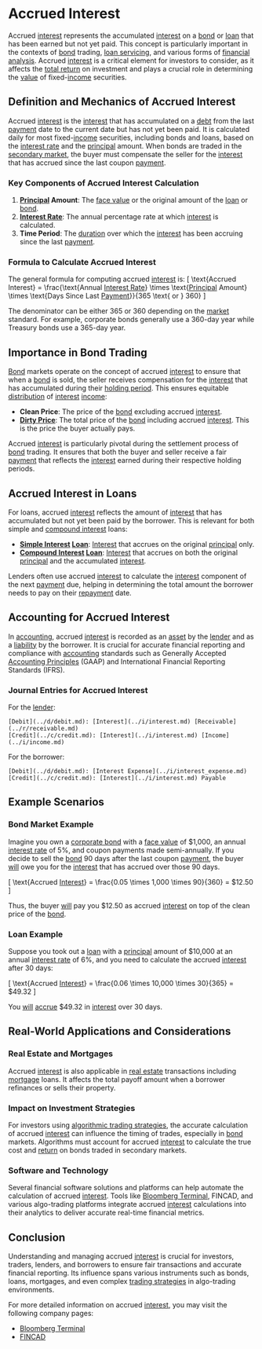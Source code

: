 # Accrued Interest

Accrued [interest](../i/interest.md) represents the accumulated [interest](../i/interest.md) on a [bond](../b/bond.md) or [loan](../l/loan.md) that has been earned but not yet paid. This concept is particularly important in the contexts of [bond](../b/bond.md) trading, [loan servicing](../l/loan_servicing.md), and various forms of [financial analysis](../f/financial_analysis.md). Accrued [interest](../i/interest.md) is a critical element for investors to consider, as it affects the [total return](../t/total_return.md) on investment and plays a crucial role in determining the [value](../v/value.md) of fixed-[income](../i/income.md) securities.

## Definition and Mechanics of Accrued Interest

Accrued [interest](../i/interest.md) is the [interest](../i/interest.md) that has accumulated on a [debt](../d/debt.md) from the last [payment](../p/payment.md) date to the current date but has not yet been paid. It is calculated daily for most fixed-[income](../i/income.md) securities, including bonds and loans, based on the [interest rate](../i/interest_rate.md) and the [principal](../p/principal.md) amount. When bonds are traded in the [secondary market](../s/secondary_market.md), the buyer must compensate the seller for the [interest](../i/interest.md) that has accrued since the last coupon [payment](../p/payment.md).

### Key Components of Accrued Interest Calculation

1. **[Principal](../p/principal.md) Amount**: The [face value](../f/face_value.md) or the original amount of the [loan](../l/loan.md) or [bond](../b/bond.md).
2. **[Interest Rate](../i/interest_rate.md)**: The annual percentage rate at which [interest](../i/interest.md) is calculated.
3. **Time Period**: The [duration](../d/duration.md) over which the [interest](../i/interest.md) has been accruing since the last [payment](../p/payment.md).

### Formula to Calculate Accrued Interest

The general formula for computing accrued [interest](../i/interest.md) is:
\[ \text{Accrued Interest} = \frac{\text{Annual [Interest Rate](../i/interest_rate.md)} \times \text{[Principal](../p/principal.md) Amount} \times \text{Days Since Last [Payment](../p/payment.md)}}{365 \text{ or } 360} \]

The denominator can be either 365 or 360 depending on the [market](../m/market.md) standard. For example, corporate bonds generally use a 360-day year while Treasury bonds use a 365-day year.

## Importance in Bond Trading

[Bond](../b/bond.md) markets operate on the concept of accrued [interest](../i/interest.md) to ensure that when a [bond](../b/bond.md) is sold, the seller receives compensation for the [interest](../i/interest.md) that has accumulated during their [holding period](../h/holding_period.md). This ensures equitable [distribution](../d/distribution.md) of [interest](../i/interest.md) [income](../i/income.md):

- **Clean Price**: The price of the [bond](../b/bond.md) excluding accrued [interest](../i/interest.md).
- **[Dirty Price](../d/dirty_price.md)**: The total price of the [bond](../b/bond.md) including accrued [interest](../i/interest.md). This is the price the buyer actually pays.

Accrued [interest](../i/interest.md) is particularly pivotal during the settlement process of [bond](../b/bond.md) trading. It ensures that both the buyer and seller receive a fair [payment](../p/payment.md) that reflects the [interest](../i/interest.md) earned during their respective holding periods.

## Accrued Interest in Loans

For loans, accrued [interest](../i/interest.md) reflects the amount of [interest](../i/interest.md) that has accumulated but not yet been paid by the borrower. This is relevant for both simple and [compound interest](../c/compound_interest_in_trading.md) loans:

- **[Simple Interest](../s/simple_interest.md) [Loan](../l/loan.md)**: [Interest](../i/interest.md) that accrues on the original [principal](../p/principal.md) only.
- **[Compound Interest](../c/compound_interest_in_trading.md) [Loan](../l/loan.md)**: [Interest](../i/interest.md) that accrues on both the original [principal](../p/principal.md) and the accumulated [interest](../i/interest.md).

Lenders often use accrued [interest](../i/interest.md) to calculate the [interest](../i/interest.md) component of the next [payment](../p/payment.md) due, helping in determining the total amount the borrower needs to pay on their [repayment](../r/repayment.md) date.

## Accounting for Accrued Interest

In [accounting](../a/accounting.md), accrued [interest](../i/interest.md) is recorded as an [asset](../a/asset.md) by the [lender](../l/lender.md) and as a [liability](../l/liability.md) by the borrower. It is crucial for accurate financial reporting and compliance with [accounting](../a/accounting.md) standards such as Generally Accepted [Accounting Principles](../a/accounting_principles.md) (GAAP) and International Financial Reporting Standards (IFRS).

### Journal Entries for Accrued Interest

For the [lender](../l/lender.md):
```
[Debit](../d/debit.md): [Interest](../i/interest.md) [Receivable](../r/receivable.md)
[Credit](../c/credit.md): [Interest](../i/interest.md) [Income](../i/income.md)
```

For the borrower:
```
[Debit](../d/debit.md): [Interest Expense](../i/interest_expense.md)
[Credit](../c/credit.md): [Interest](../i/interest.md) Payable
```

## Example Scenarios

### Bond Market Example

Imagine you own a [corporate bond](../c/corporate_bond.md) with a [face value](../f/face_value.md) of $1,000, an annual [interest rate](../i/interest_rate.md) of 5%, and coupon payments made semi-annually. If you decide to sell the [bond](../b/bond.md) 90 days after the last coupon [payment](../p/payment.md), the buyer [will](../w/will.md) owe you for the [interest](../i/interest.md) that has accrued over those 90 days.

\[ \text{Accrued [Interest](../i/interest.md)} = \frac{0.05 \times 1,000 \times 90}{360} = \$12.50 \]

Thus, the buyer [will](../w/will.md) pay you $12.50 as accrued [interest](../i/interest.md) on top of the clean price of the [bond](../b/bond.md).

### Loan Example

Suppose you took out a [loan](../l/loan.md) with a [principal](../p/principal.md) amount of $10,000 at an annual [interest rate](../i/interest_rate.md) of 6%, and you need to calculate the accrued [interest](../i/interest.md) after 30 days:

\[ \text{Accrued [Interest](../i/interest.md)} = \frac{0.06 \times 10,000 \times 30}{365} = \$49.32 \]

You [will](../w/will.md) [accrue](../a/accrue.md) $49.32 in [interest](../i/interest.md) over 30 days.

## Real-World Applications and Considerations

### Real Estate and Mortgages

Accrued [interest](../i/interest.md) is also applicable in [real estate](../r/real_estate.md) transactions including [mortgage](../m/mortgage.md) loans. It affects the total payoff amount when a borrower refinances or sells their property.

### Impact on Investment Strategies

For investors using [algorithmic trading strategies](../a/algorithmic_trading_strategies.md), the accurate calculation of accrued [interest](../i/interest.md) can influence the timing of trades, especially in [bond](../b/bond.md) markets. Algorithms must account for accrued [interest](../i/interest.md) to calculate the true cost and [return](../r/return.md) on bonds traded in secondary markets.

### Software and Technology

Several financial software solutions and platforms can help automate the calculation of accrued [interest](../i/interest.md). Tools like [Bloomberg Terminal](../b/bloomberg_terminal.md), FINCAD, and various algo-trading platforms integrate accrued [interest](../i/interest.md) calculations into their analytics to deliver accurate real-time financial metrics.

## Conclusion

Understanding and managing accrued [interest](../i/interest.md) is crucial for investors, traders, lenders, and borrowers to ensure fair transactions and accurate financial reporting. Its influence spans various instruments such as bonds, loans, mortgages, and even complex [trading strategies](../t/trading_strategies.md) in algo-trading environments.

For more detailed information on accrued [interest](../i/interest.md), you may visit the following company pages:

- [Bloomberg Terminal](https://www.bloomberg.com/professional/solution/bloomberg-terminal/)
- [FINCAD](https://fincad.com/)